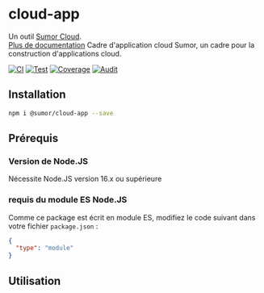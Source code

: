 # cloud-app

Un outil [Sumor Cloud](https://sumor.cloud).  
[Plus de documentation](https://sumor.cloud/cloud-app)
Cadre d'application cloud Sumor, un cadre pour la construction d'applications cloud.

[![CI](https://github.com/sumor-cloud/cloud-app/actions/workflows/ci.yml/badge.svg)](https://github.com/sumor-cloud/cloud-app/actions/workflows/ci.yml)
[![Test](https://github.com/sumor-cloud/cloud-app/actions/workflows/ut.yml/badge.svg)](https://github.com/sumor-cloud/cloud-app/actions/workflows/ut.yml)
[![Coverage](https://github.com/sumor-cloud/cloud-app/actions/workflows/coverage.yml/badge.svg)](https://github.com/sumor-cloud/cloud-app/actions/workflows/coverage.yml)
[![Audit](https://github.com/sumor-cloud/cloud-app/actions/workflows/audit.yml/badge.svg)](https://github.com/sumor-cloud/cloud-app/actions/workflows/audit.yml)

## Installation

```bash
npm i @sumor/cloud-app --save
```

## Prérequis

### Version de Node.JS

Nécessite Node.JS version 16.x ou supérieure

### requis du module ES Node.JS

Comme ce package est écrit en module ES,
modifiez le code suivant dans votre fichier `package.json` :

```json
{
  "type": "module"
}
```

## Utilisation
